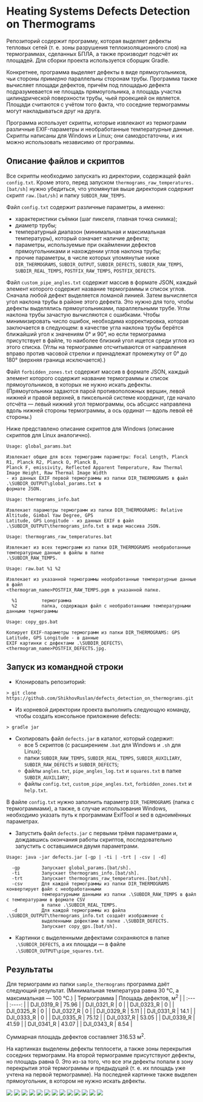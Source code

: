 # Heating Systems Defects Detection on Thermograms

Репозиторий содержит программу, которая выделяет дефекты тепловых сетей (т. е. зоны разрушения теплоизоляционного слоя) на термограммах, сделанных БПЛА, а также производит подсчёт их площадей. Для сборки проекта используется сборщик Gradle.

Конкретнее, программа выделяет дефекты в виде прямоугольников, чьи стороны *примерно* параллельны сторонам трубы. Программа также вычисляет площади дефектов, причём под площадью дефекта подразумевается не площадь прямоугольника, а площадь участка цилиндрической поверхности трубы, чьей проекцией он является. Площади считаются с учётом того факта, что соседние термограммы могут накладываться друг на друга.

Программа использует скрипты, которые извлекают из термограмм различные EXIF-параметры и необработанные температурные данные. Скрипты написаны для Windows и Linux; они самодостаточны, и их можно использовать независимо от программы.

## Описание файлов и скриптов

Все скрипты необходимо запускать из директории, содержащей файл `config.txt`. Кроме этого, перед запуском `thermograms_raw_temperatures.[bat/sh]` нужно убедиться, что упомянутая выше директория содержит скрипт `raw.[bat/sh]` и папку `SUBDIR_RAW_TEMPS`.

Файл `config.txt` содержит различные параметры, а именно:
- характеристики съёмки (шаг пикселя, главная точка снимка);
- диаметр трубы;
- температурный диапазон (минимальная и максимальная температуры), который означает наличие дефекта;
- параметры, используемые при окаймлении дефектов прямоугольниками и нахождении углов наклона трубы;
- прочие параметры, в числе которых упомянутые ниже `DIR_THERMOGRAMS`, `SUBDIR_OUTPUT`, `SUBDIR_DEFECTS`, `SUBDIR_RAW_TEMPS`, `SUBDIR_REAL_TEMPS`, 
`POSTFIX_RAW_TEMPS`, `POSTFIX_DEFECTS`.

Файл `custom_pipe_angles.txt` содержит массив в формате JSON, каждый элемент которого содержит название термограммы и список углов. Сначала любой дефект выделяется ломаной линией. Затем вычисляется угол наклона трубы в районе этого дефекта. Это нужно для того, чтобы дефекты выделялись прямоугольниками, параллельными трубе. Углы наклона трубы зачастую вычисляются с ошибками. Чтобы минимизировать число ошибок, необходима корректировка, которая заключается в следующем: в качестве угла наклона трубы берётся ближайший угол к значениям 0&deg; и 90&deg;, но если термограмма присутствует в файле, то наиболее близкий угол ищется среди углов из этого списка. (Углы на термограмме отсчитываются от направления вправо против часовой стрелки и принадлежат промежутку от 0&deg; до 180&deg; (верхняя граница исключается).)

Файл `forbidden_zones.txt` содержит массив в формате JSON, каждый элемент которого содержит название термограммы и список прямоугольников, в которых не нужно искать дефекты. (Прямоугольники задаются парой противоположных вершин, левой нижней и правой верхней, в пиксельной системе координат, где начало отсчёта &mdash; левый нижний угол термограммы, ось абсцисс направлена вдоль нижней стороны термограммы, а ось ординат &mdash; вдоль левой её стороны.)

Ниже представлено описание скриптов для Windows (описание скриптов для Linux аналогично).

```
Usage: global_params.bat

Извлекает общие для всех термограмм параметры: Focal Length, Planck R1, Planck R2, Planck O, Planck B, 
Planck F, emissivity, Reflected Apparent Temperature, Raw Thermal Image Height, Raw Thermal Image Width 
- из данных EXIF первой термограммы из папки DIR_THERMOGRAMS в файл .\SUBDIR_OUTPUT\global_params.txt в 
формате JSON.
```

```
Usage: thermograms_info.bat

Извлекает параметры термограмм из папки DIR_THERMOGRAMS: Relative Altitude, Gimbal Yaw Degree, GPS 
Latitude, GPS Longitude - из данных EXIF в файл .\SUBDIR_OUTPUT\thermograms_info.txt в виде массива JSON.
```

```
Usage: thermograms_raw_temperatures.bat

Извлекает из всех термограмм из папки DIR_THERMOGRAMS необработанные температурные данные в файлы в папке
.\SUBDIR_RAW_TEMPS.
```

```
Usage: raw.bat %1 %2

Извлекает из указанной термограммы необработанные температурные данные в файл 
<thermogram_name>POSTFIX_RAW_TEMPS.pgm в указанной папке.

  %1         термограмма
  %2         папка, содержащая файл с необработанными температурными данными термограммы
```

```
Usage: copy_gps.bat

Копирует EXIF-параметры термограмм из папки DIR_THERMOGRAMS: GPS Latitude, GPS Longitude - в данные
EXIF картинки с дефектами .\SUBDIR_DEFECTS\<thermogram_name>POSTFIX_DEFECTS.jpg.
```

## Запуск из командной строки

* Клонировать репозиторий:

```
> git clone https://github.com/ShikhovRuslan/defects_detection_on_thermograms.git
```

* Из корневой директории проекта выполнить следующую команду, чтобы создать консольное приложение defects:

```
> gradle jar
```

* Скопировать файл `defects.jar` в каталог, который содержит:
  - все 5 скриптов (с расширением `.bat` для Windows и `.sh` для Linux);
  - папки `SUBDIR_RAW_TEMPS`, `SUBDIR_REAL_TEMPS`, `SUBDIR_AUXILIARY`, `SUBDIR_RAW_DEFECTS` и `SUBDIR_DEFECTS`;
  - файлы `angles.txt`, `pipe_angles_log.txt` и `squares.txt` в папке `SUBDIR_AUXILIARY`;
  - файлы `config.txt`, `custom_pipe_angles.txt`, `forbidden_zones.txt` и `help.txt`.

В файле `config.txt` нужно заполнить параметр `DIR_THERMOGRAMS` (папка с термограммами), а также, в случае использования Windows, необходимо указать путь к программам ExifTool и sed в одноимённых параметрах.

* Запустить файл `defects.jar` с первыми трёмя параметрами и, дождавшись окончания работы скриптов, последовательно запустить с оставшимися двумя 
параметрами.

```
Usage: java -jar defects.jar [-gp | -ti | -trt | -csv | -d]

  -gp        Запускает global_params.[bat/sh].
  -ti        Запускает thermograms_info.[bat/sh].
  -trt       Запускает thermograms_raw_temperatures.[bat/sh].
  -csv       Для каждой термограммы из папки DIR_THERMOGRAMS конвертирует файл с необработанными 
             температурными данными из папки .\SUBDIR_RAW_TEMPS в файл с температурами в формате CSV 
             в папке .\SUBDIR_REAL_TEMPS.
  -d         Для каждой термограммы из файла .\SUBDIR_OUTPUT\thermograms_info.txt создаёт изображение с 
             выделенными дефектами в папке .\SUBDIR_DEFECTS.
             Запускает copy_gps.[bat/sh].
```

* Картинки с выделенными дефектами сохраняются в папке `.\SUBDIR_DEFECTS`, а их площади &mdash; в файле `.\SUBDIR_OUTPUT\pipe_squares.txt`.

## Результаты

Для термограмм из папки `sample_thermograms` программа даёт следующий результат. (Минимальная температура равна 30 &deg;C, а максимальная &mdash; 100 &deg;C.)
| Термограмма | Площадь дефектов, м<sup>2</sup> |
| :---        | :----:                          |
| DJI_0319_R | 75.96 |
| DJI_0321_R | 0     |
| DJI_0323_R | 0     |
| DJI_0325_R | 0     |
| DJI_0327_R | 0     |
| DJI_0329_R | 5.11  |
| DJI_0331_R | 14.1  |
| DJI_0333_R | 0     |
| DJI_0335_R | 75.12 |
| DJI_0337_R | 53.05 |
| DJI_0339_R | 41.59 |
| DJI_0341_R | 43.07 |
| DJI_0343_R | 8.54  |

Суммарная площадь дефектов составляет 316.53 м<sup>2</sup>.

На картинках выделены дефекты теплосети, а также зоны перекрытия соседних термограмм. На второй термограмме присутствуют дефекты, но площадь равна 0. Это из-за того, что все эти дефекты попали в зону перекрытия этой термограммы и предыдущей (т. е. их площадь уже учтена на первой термограмме). На последней картинке также выделен прямоугольник, в котором не нужно искать дефекты.

<p>
  <img src="results/defects/DJI_0319_R_defects.jpg">
  <img src="results/defects/DJI_0321_R_defects.jpg"> 
  <img src="results/defects/DJI_0323_R_defects.jpg">
  <img src="results/defects/DJI_0325_R_defects.jpg">
  <img src="results/defects/DJI_0327_R_defects.jpg">
  <img src="results/defects/DJI_0329_R_defects.jpg">
  <img src="results/defects/DJI_0331_R_defects.jpg">
  <img src="results/defects/DJI_0333_R_defects.jpg">
  <img src="results/defects/DJI_0335_R_defects.jpg"> 
  <img src="results/defects/DJI_0337_R_defects.jpg">
  <img src="results/defects/DJI_0339_R_defects.jpg">
  <img src="results/defects/DJI_0341_R_defects.jpg">
  <img src="results/defects/DJI_0343_R_defects.jpg">
</p>
